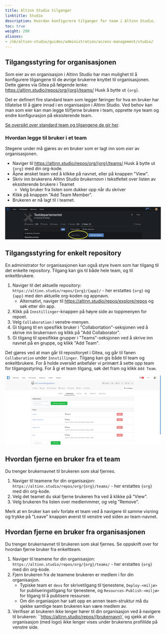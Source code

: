 ```yaml
---
title: Altinn Studio tilganger
linktitle: Studio
description: Hvordan konfigurere tilganger for team i Altinn Studio.
toc: true
weight: 200
aliases: 
- /nb/altinn-studio/guides/administration/access-management/studio/
---
```


## Tilgangsstyring for organisasjonen

Som eier av en organisasjon i Altinn Studio har man mulighet til å konfigurere tilgangene til de øvrige brukerne knyttet
til organisasjonen. Dette gjøres via Gitea på følgende lenke:
https://altinn.studio/repos/org/{org}/teams/ Husk å bytte ut `{org}`.

Det er definert fire standard team som legger føringer for hva en bruker har tillatelse til å gjøre innad i en
organisasjon i Altinn Studio. Ved behov kan man som eier kan man legge til/fjerne brukere i team, opprette nye team og
endre konfigurasjon på eksisterende team.

[Se oversikt over standard team og tilgangene de gir her](../../../../reference/access-management/studio/).

### Hvordan legge til bruker i et team
Stegene under må gjøres av en bruker som er lagt inn som _eier_ av organisasjonen.
- Naviger til https://altinn.studio/repos/org/{org}/teams/ Husk å bytte ut `{org}` med din org-kode.
- Åpne ønsket team ved å klikke på navnet, eller på knappen "View".
- Skriv inn brukerens Altinn Studio _brukernavn_ i tekstfeltet over listen av eksisterende brukere i Teamet
  - Velg bruker fra listen som dukker opp når du skriver
- Klikk på knappen "Add Team Member". 
- Brukeren er nå lagt til i teamet.

![Legg til bruker i et team](./access-management-team.png "Legg til bruker i et team")

## Tilgangsstyring for enkelt repository

En administrator for organisasjonen kan også styre hvem som har tilgang til det enkelte repository. Tilgang
kan gis til både hele team, og til enkeltbrukere.
1. Naviger til det aktuelle repository: `https://altinn.studio/repos/{org}/{app}/` - her erstattes 
    `{org}` og `{app}` med den aktuelle org-koden og appnavn.
    - Alternativt, naviger til https://altinn.studio/repos/explore/repos og søk etter din app.
2. Klikk på `Innstillinger`-knappen på høyre side av toppmenyen for repoet.
3. Velg `Collaboration` i venstre-menyen.
4. Gi tilgang til en spesifikk bruker i "Collabortation"-seksjonen ved å skrive inn brukernavn og klikk på "Add Collaborator".
5. Gi tilgang til spesifikke grupper i "Teams"-seksjonen ved å skrive inn navnet på en gruppe, og klikk "Add Team".

Det gjøres ved at man går til repositoryet i Gitea, og går til fanen `Collaboration` under `Innstillinger`.
Tilgang kan gis både til team og enkeltbrukere. For å holde oversikt anbefaler vi primært å sette opp
team for tilgangsstyring. For å gi et team tilgang, søk det fram og klikk `Add Team`.

![Styre tilgang på repository](access-management-repository.png "Styre tilgang til et enkelt repository")

## Hvordan fjerne en bruker fra et team
Du trenger brukernavnet til brukeren som skal fjernes.
1. Naviger til teamene for din organisasjon: `https://altinn.studio/repos/org/{org}/teams/` - her erstattes `{org}` med din org-kode.
2. Velg det teamet du skal fjerne brukeren fra ved å klikke på "View".
3. Velg brukeren fra listen over medlemmmer, og velg "Remove".

Merk at en bruker kan selv forlate et team ved å navigere til samme visning og trykke på "Leave" knappen øverst til venstre
ved siden av team-navnet.

## Hvordan fjerne en bruker fra organisasjonen
Du trenger brukernavnet til brukeren som skal fjernes. Se oppskrift over for hvordan fjerne bruker fra enkeltteam.
1. Naviger til teamene for din organisasjon: `https://altinn.studio/repos/org/{org}/teams/` - her erstattes `{org}` med din org-kode.
2. Fjern brukeren fra de teamene brukeren er medlem i for din organisasjon.
   - Typiske team er `devs` for skrivetilgang til tjenestene, `Deploy-<miljø>` for publiseringstilgang for tjenestene, og `Resources-Publish-<miljø>` for tilgang til å publisere ressurser.
   - Om din organiasjon har satt opp en annen team-struktur må du sjekke samtlige team brukeren kan være medlem av.
3. Verifiser at brukeren ikke lenger hører til din organisasjon ved å navigere til brukeren: ``https://altinn.studio/repos/{brukernavn}`
   og sjekk at din organisasjon (med logo) ikke lenger vises under brukerens profililde på venstre side.
